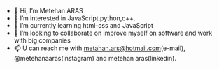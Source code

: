 - 👋 Hi, I’m Metehan ARAS
- 👀 I’m interested in JavaScript,python,c++.
- 🌱 I’m currently learning html-css and JavaScript
- 💞️ I’m looking to collaborate on improve myself on software and work with big companies
- 📫 U can reach me with metahan.ars@hotmail.com(e-mail), @metehanaaras(instagram) and metehan aras(linkedin).


